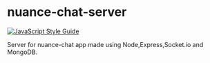 # nuance-chat-server
[![JavaScript Style Guide](https://cdn.rawgit.com/standard/standard/master/badge.svg)](https://github.com/standard/standard)


Server for nuance-chat app made using Node,Express,Socket.io and MongoDB.
